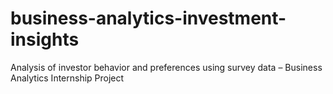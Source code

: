# business-analytics-investment-insights
Analysis of investor behavior and preferences using survey data – Business Analytics Internship Project

